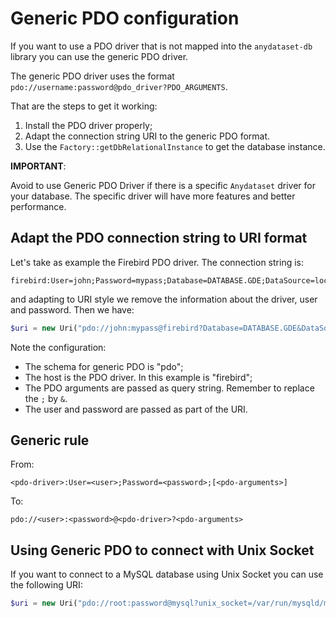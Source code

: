 # Generic PDO configuration

If you want to use a PDO driver that is not mapped into the `anydataset-db` library you can use the generic PDO driver.

The generic PDO driver uses the format `pdo://username:password@pdo_driver?PDO_ARGUMENTS`.

That are the steps to get it working:
1. Install the PDO driver properly;
2. Adapt the connection string URI to the generic PDO format.
3. Use the `Factory::getDbRelationalInstance` to get the database instance.

**IMPORTANT**:

Avoid to use Generic PDO Driver if there is a specific `Anydataset` driver for your database.
The specific driver will have more features and better performance. 

## Adapt the PDO connection string to URI format

Let's take as example the Firebird PDO driver. The connection string is:

```text
firebird:User=john;Password=mypass;Database=DATABASE.GDE;DataSource=localhost;Port=3050
```

and adapting to URI style we remove the information about the driver, user and password. Then we have:

```php
$uri = new Uri("pdo://john:mypass@firebird?Database=DATABASE.GDE&DataSource=localhost&Port=3050");
```

Note the configuration:

- The schema for generic PDO is "pdo";
- The host is the PDO driver. In this example is "firebird";
- The PDO arguments are passed as query string. Remember to replace the `;` by `&`.
- The user and password are passed as part of the URI.

## Generic rule

From:
```text
<pdo-driver>:User=<user>;Password=<password>;[<pdo-arguments>]
```

To:
```text
pdo://<user>:<password>@<pdo-driver>?<pdo-arguments>
```

## Using Generic PDO to connect with Unix Socket

If you want to connect to a MySQL database using Unix Socket you can use the following URI:

```php
$uri = new Uri("pdo://root:password@mysql?unix_socket=/var/run/mysqld/mysqld.sock&dname=mydatabase");
```

